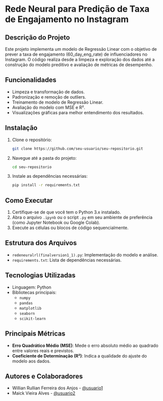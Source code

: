# Rede Neural para Predição de Taxa de Engajamento no Instagram

## Descrição do Projeto
Este projeto implementa um modelo de Regressão Linear com o objetivo de prever a taxa de engajamento (60_day_eng_rate) de influenciadores no Instagram. O código realiza desde a limpeza e exploração dos dados até a construção do modelo preditivo e avaliação de métricas de desempenho.

## Funcionalidades
- Limpeza e transformação de dados.
- Padronização e remoção de outliers.
- Treinamento de modelo de Regressão Linear.
- Avaliação do modelo com MSE e R².
- Visualizações gráficas para melhor entendimento dos resultados.

## Instalação
1. Clone o repositório:
   ```bash
   git clone https://github.com/seu-usuario/seu-repositorio.git
   ```
2. Navegue até a pasta do projeto:
   ```bash
   cd seu-repositorio
   ```
3. Instale as dependências necessárias:
   ```bash
   pip install -r requirements.txt
   ```

## Como Executar
1. Certifique-se de que você tem o Python 3.x instalado.
2. Abra o arquivo `.ipynb` ou o script `.py` em seu ambiente de preferência (como Jupyter Notebook ou Google Colab).
3. Execute as células ou blocos de código sequencialmente.

## Estrutura dos Arquivos
- `redeneuralrl(finalversion1_1).py`: Implementação do modelo e análise.
- `requirements.txt`: Lista de dependências necessárias.

## Tecnologias Utilizadas
- Linguagem: Python
- Bibliotecas principais:
  - `numpy`
  - `pandas`
  - `matplotlib`
  - `seaborn`
  - `scikit-learn`

## Principais Métricas
- **Erro Quadrático Médio (MSE)**: Mede o erro absoluto médio ao quadrado entre valores reais e previstos.
- **Coeficiente de Determinação (R²)**: Indica a qualidade do ajuste do modelo aos dados.

## Autores e Colaboradores
- Willian Rullian Ferreira dos Anjos - [@usuario1](https://github.com/usuario1)
- Maick Vieira Alves - [@usuario2](https://github.com/usuario2)
